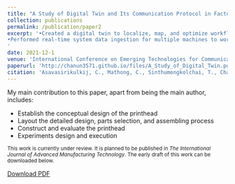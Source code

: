 ```yaml
---
title: "A Study of Digital Twin and Its Communication Protocol in Factory Automation Cell"
collection: publications
permalink: /publication/paper2
excerpt: '•Created a digital twin to localize, map, and optimize workflow of industrial-grade robotics system.
•Performed real-time system data ingestion for multiple machines to work together on the same up-to-date map, supporting the human operator in scaling the systems effectively.
'
date: 2021-12-1
venue: 'International Conference on Emerging Technologies for Communications 2021 (ICETC2021)'
paperurl: 'http://chanun3571.github.io/files/A_Study_of_Digital_Twin.pdf'
citation: 'Asavasirikulkij, C., Mathong, C., Sinthumongkolchai, T., Chancharoen, R. and Asdornwised, W., 2021. A Study of Digital Twin and Its Communication Protocol in Factory Automation Cell. IEICE Proceedings Series, 68(D4-2).'
---
```

My main contribution to this paper, apart from being the main author, includes:
 - Establish the conceptual design of the printhead
 - Layout the detailed design, parts selection, and assembling process
 - Construct and evaluate the printhead
 - Experiments design and execution

<sub> This work is currently under review. It is planned to be published in _The International Journal of Advanced Manufacturing Technology_. The early draft of this work can be downloaded below.

[Download PDF](http://chanun3571.github.io/files/A_Study_of_Digital_Twin.pdf)